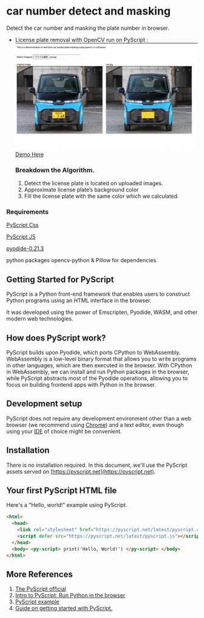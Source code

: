 # car number detect and masking
Detect the car number and masking the plate number in browser.
- License plate removal with OpenCV run on PyScript :  
![car.png](screencaps/car.png)
  [Demo Here]( https://ramesh2012.github.io/car-number-plate-masking/)
  ### Breakdown the Algorithm.
  
  1. Detect the license plate is located on uploaded images.
  2. Approximate license plate’s background color
  3. Fill the license plate with the same color which we calculated.

  
### Requirements


[PyScript Css](https://pyscript.net/latest/pyscript.css)

[PyScript JS](https://pyscript.net/latest/pyscript.js)

[pyodide-0.21.3](https://cdn.jsdelivr.net/pyodide/v0.21.3/full/pyodide.js)

python packages opencv-python & Pillow for dependencies.

## Getting Started for PyScript

PyScript is a Python front-end framework that enables users to construct Python programs using an HTML interface in the browser.

It was developed using the power of Emscripten, Pyodide, WASM, and other modern web technologies.

## How does PyScript work?

PyScript builds upon Pyodide, which ports CPython to WebAssembly. WebAssembly is a low-level binary format that allows you to write programs in other languages, which are then executed in the browser. With CPython in WebAssembly, we can install and run Python packages in the browser, while PyScript abstracts most of the Pyodide operations, allowing you to focus on building frontend apps with Python in the browser.

## Development setup

PyScript does not require any development environment other
than a web browser (we recommend using [Chrome](https://www.google.com/chrome/)) and a text editor, even though using your [IDE](https://en.wikipedia.org/wiki/Integrated_development_environment) of choice might be convenient.


## Installation

There is no installation required. In this document, we'll use
the PyScript assets served on [https://pyscript.net](https://pyscript.net).

## Your first PyScript HTML file

Here's a "Hello, world!" example using PyScript.

```html
<html>
  <head>
    <link rel="stylesheet" href="https://pyscript.net/latest/pyscript.css" />
    <script defer src="https://pyscript.net/latest/pyscript.js"></script>
  </head>
  <body> <py-script> print('Hello, World!') </py-script> </body>
</html>
```

## More References

1. [The PyScript official](https://pyscript.net/)
2. [Intro to PyScript: Run Python in the browser](https://blog.logrocket.com/pyscript-run-python-browser/)
3. [PyScript example](https://pyscript.net/examples/)
4. [Guide on getting started with PyScript.](https://github.com/pyscript/pyscript/blob/main/docs/tutorials/getting-started.md)